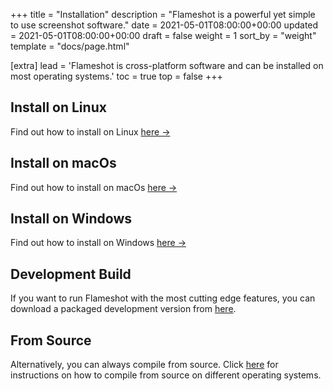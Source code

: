 +++
title = "Installation"
description = "Flameshot is a powerful yet simple to use screenshot software."
date = 2021-05-01T08:00:00+00:00
updated = 2021-05-01T08:00:00+00:00
draft = false
weight = 1
sort_by = "weight"
template = "docs/page.html"

[extra]
lead = 'Flameshot is cross-platform software and can be installed on most operating systems.'
toc = true
top = false
+++

## Install on Linux

Find out how to install on Linux [here →](../install-linux/)

## Install on macOs

Find out how to install on macOs [here →](../install-macos/)

## Install on Windows

Find out how to install on Windows [here →](../install-windows/)

## Development Build

If you want to run Flameshot with the most cutting edge features, you can download a packaged development version from [here](https://flameshot.org/nightly).

## From Source

Alternatively, you can always compile from source. Click [here](https://flameshot.org/guide/installation/compilation) for instructions on how to compile from source on different operating systems.
